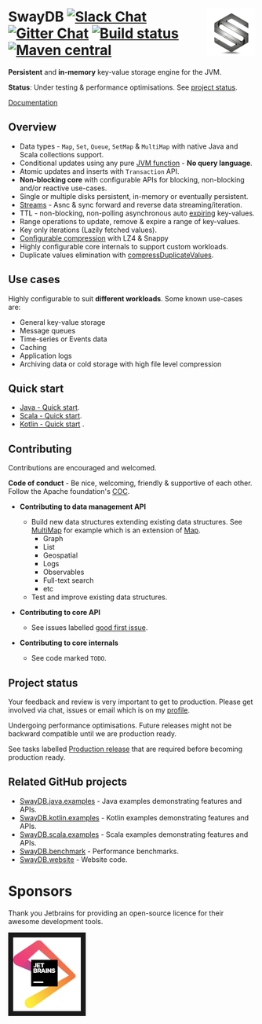 # <img src="docs/logo.png" align = "right"/> SwayDB [![Slack Chat][slack-badge]][slack-link] [![Gitter Chat][gitter-badge]][gitter-link] [![Build status][build-badge]][build-link] [![Maven central][maven-badge]][maven-link]

[gitter-badge]: https://badges.gitter.im/Join%20Chat.svg

[gitter-link]: https://gitter.im/SwayDB-chat/Lobby

[slack-badge]: https://img.shields.io/badge/slack-join%20chat-e01563.svg

[slack-link]: https://join.slack.com/t/swaydb/shared_invite/enQtNzI1NzM1NTA0NzQxLTJiNjRhMDg2NGQ3YzBkNGMxZGRmODlkN2M3MWEwM2U2NWY1ZmU5OWEyYTgyN2ZhYjlhNjdlZTM3YWJjMGZmNzQ

[maven-badge]: https://img.shields.io/maven-central/v/io.swaydb/swaydb_2.12.svg

[maven-link]: https://search.maven.org/search?q=g:io.swaydb%20AND%20a:swaydb_2.12

[build-badge]: https://github.com/simerplaha/SwayDB/workflows/Build/badge.svg

[build-link]: https://github.com/simerplaha/SwayDB/actions

**Persistent** and **in-memory** key-value storage engine for the JVM.

**Status**: Under testing & performance optimisations. See [project status](#Project-status).

[Documentation](http://swaydb.io)

## Overview

- Data types - `Map`, `Set`, `Queue`, `SetMap` & `MultiMap` with native Java and Scala collections support.
- Conditional updates using any pure [JVM function](http://swaydb.io/api/pure-functions/?language=java) - **No query
  language**.
- Atomic updates and inserts with `Transaction` API.
- **Non-blocking core** with configurable APIs for blocking, non-blocking and/or reactive use-cases.
- Single or multiple disks persistent, in-memory or eventually persistent.
- [Streams](http://swaydb.io/api/stream/?language=java) - Asnc & sync forward and reverse data streaming/iteration.
- TTL - non-blocking, non-polling asynchronous auto [expiring](http://swaydb.io/api/expire/?language=java) key-values.
- Range operations to update, remove & expire a range of key-values.
- Key only iterations (Lazily fetched values).
- [Configurable compression](http://swaydb.io/configuration/compressions/?language=scala) with LZ4 & Snappy
- Highly configurable core internals to support custom workloads.
- Duplicate values elimination
  with [compressDuplicateValues](http://swaydb.io/configuration/valuesConfig/?language=scala).

## Use cases

Highly configurable to suit **different workloads**. Some known use-cases are:

- General key-value storage
- Message queues
- Time-series or Events data
- Caching
- Application logs
- Archiving data or cold storage with high file level compression

## Quick start

- [Java - Quick start](http://swaydb.io/quick-start/?language=java&data-type=map&functions=off).
- [Scala - Quick start](http://swaydb.io/quick-start/?language=scala&data-type=map&functions=off).
- [Kotlin - Quick start](https://github.com/simerplaha/SwayDB.kotlin.examples/blob/master/src/main/kotlin/quickstart/QuickStartMapSimple.kt)
  .

## Contributing

Contributions are encouraged and welcomed.

**Code of conduct** - Be nice, welcoming, friendly & supportive of each other. Follow the Apache
foundation's [COC](https://www.apache.org/foundation/policies/conduct.html).

- **Contributing to data management API**
    - Build new data structures extending existing data structures.
      See [MultiMap](https://github.com/simerplaha/SwayDB/blob/master/swaydb/src/main/scala/swaydb/MultiMap.scala)
      for example which is an extension
      of [Map](https://github.com/simerplaha/SwayDB/blob/master/swaydb/src/main/scala/swaydb/Map.scala).
        - Graph
        - List
        - Geospatial
        - Logs
        - Observables
        - Full-text search
        - etc
    - Test and improve existing data structures.

- **Contributing to core API**
    - See issues
      labelled [good first issue](https://github.com/simerplaha/SwayDB/issues?q=is%3Aissue+is%3Aopen+label%3A%22good+first+issue%22).

- **Contributing to core internals**
    - See code marked `TODO`.

## Project status

Your feedback and review is very important to get to production. Please get involved via chat, issues or email which is
on my [profile](https://github.com/simerplaha).

Undergoing performance optimisations. Future releases might not be backward compatible until we are production ready.

See tasks labelled [Production release](https://github.com/simerplaha/SwayDB/labels/Production%20release)
that are required before becoming production ready.

## Related GitHub projects

- [SwayDB.java.examples](https://github.com/simerplaha/SwayDB.java.examples) - Java examples demonstrating features and
  APIs.
- [SwayDB.kotlin.examples](https://github.com/simerplaha/SwayDB.kotlin.examples) - Kotlin examples demonstrating
  features and APIs.
- [SwayDB.scala.examples](https://github.com/simerplaha/SwayDB.scala.examples) - Scala examples demonstrating features
  and APIs.
- [SwayDB.benchmark](https://github.com/simerplaha/SwayDB.benchmark) - Performance benchmarks.
- [SwayDB.website](https://github.com/simerplaha/SwayDB.website) - Website code.

# Sponsors

Thank you Jetbrains for providing an open-source licence for their awesome development tools.

<a href="https://www.jetbrains.com/?from=SwayDB" target="_blank"><img src="/docs/jetbrains.png"
alt="Jetbrains support" height="150" border="10" /></a>

